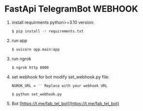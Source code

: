 # FastApi TelegramBot WEBHOOK

1. install requirments python>=3.10 version:

    ```sh
    $ pip install -r requirements.txt
    ```


2. run app

    ```sh
    $ uvicorn app.main:app
    ```

3. run ngrok

    ```sh
    $ ngrok http 8000
    ```

4. set webhook for bot modify set_webhook.py file:

    ```sh
    NGROK_URL = '' Replace with your webhook URL
    ```

    ```sh
    $ python set_webhook.py 
    ```


1. Bot [https://t.me/fab_tel_bot](https://t.me/fab_tel_bot)

